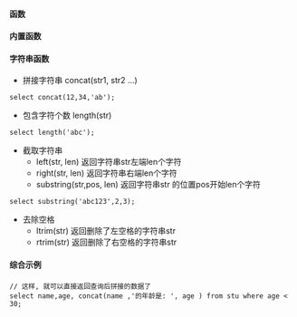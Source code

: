 #### 函数


#### 内置函数


#### 字符串函数
- 拼接字符串 concat(str1, str2 ...)

```
select concat(12,34,'ab');
```

- 包含字符个数 length(str)
```
select length('abc');
```

- 截取字符串
    - left(str, len) 返回字符串str左端len个字符
    - right(str, len) 返回字符串右端len个字符
    - substring(str,pos, len) 返回字符串str 的位置pos开始len个字符
```
select substring('abc123',2,3);
```

- 去除空格
    - ltrim(str) 返回删除了左空格的字符串str
    - rtrim(str) 返回删除了右空格的字符串str
 
    
       
          
#### 综合示例

```
// 这样, 就可以直接返回查询后拼接的数据了
select name,age, concat(name ,'的年龄是: ', age ) from stu where age < 30;
```
     
